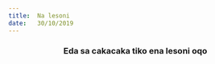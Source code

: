 ```yaml
---
title:  Na lesoni
date:   30/10/2019
---
```


### <center>Eda sa cakacaka tiko ena lesoni oqo</center>